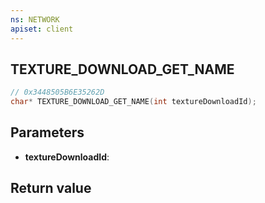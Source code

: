 ```yaml
---
ns: NETWORK
apiset: client
---
```

## TEXTURE_DOWNLOAD_GET_NAME

```c
// 0x3448505B6E35262D
char* TEXTURE_DOWNLOAD_GET_NAME(int textureDownloadId);
```


## Parameters
* **textureDownloadId**:

## Return value

